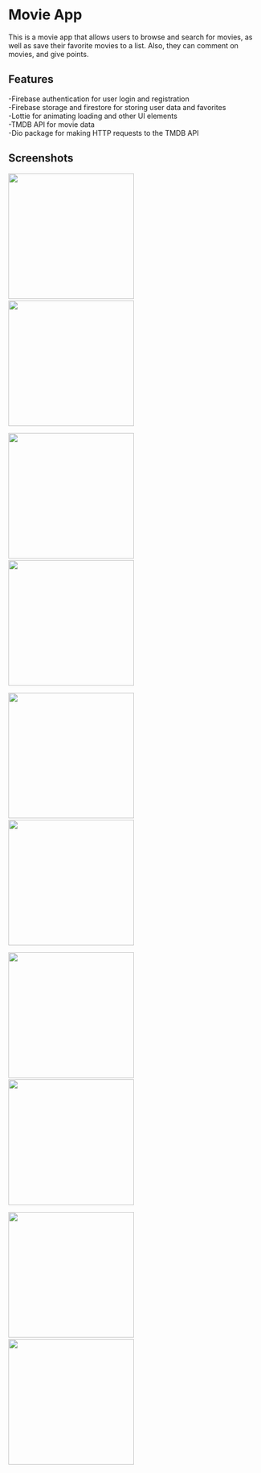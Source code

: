 # Movie App

This is a movie app that allows users to browse and search for movies, as well as save their favorite movies to a list. Also, they can comment on movies, and give points.

## Features

-Firebase authentication for user login and registration  
-Firebase storage and firestore for storing user data and favorites  
-Lottie for animating loading and other UI elements  
-TMDB API for movie data  
-Dio package for making HTTP requests to the TMDB API   


## Screenshots




<img src="https://user-images.githubusercontent.com/113512628/206766674-be19490a-5316-4d6b-adee-bdbbb4d3727c.png" width="250" style="display: inline-block;">&nbsp;&nbsp;&nbsp;&nbsp;&nbsp;&nbsp;<img src="https://user-images.githubusercontent.com/113512628/206766892-e7f6190d-7150-49ff-acf8-efc34d33b182.png" width="250" style="display: inline-block;">


<img src="https://user-images.githubusercontent.com/113512628/206766905-eb48421f-b6eb-4c91-af68-4ee94378276c.png" width="250" style="display: inline-block;">&nbsp;&nbsp;&nbsp;&nbsp;&nbsp;&nbsp;<img src="https://user-images.githubusercontent.com/113512628/206766928-0a2519b3-7834-49fd-b47d-db90133d3cb8.png" width="250" style="display: inline-block;">


<img src="https://user-images.githubusercontent.com/113512628/206766941-f51d734d-8fb7-4a19-ba9c-f095b52dab1f.png" width="250" style="display: inline-block;">&nbsp;&nbsp;&nbsp;&nbsp;&nbsp;&nbsp;<img src="https://user-images.githubusercontent.com/113512628/206767041-417cbf5d-865c-41a3-a97b-d149a4987dbc.png" width="250" style="display: inline-block;">


<img src="https://user-images.githubusercontent.com/113512628/206767064-961f7066-2028-427e-b0fe-b71c3ed47dc9.png" width="250" style="display: inline-block;">&nbsp;&nbsp;&nbsp;&nbsp;&nbsp;&nbsp;<img src="https://user-images.githubusercontent.com/113512628/206767089-fd6de4dd-2210-48f7-a5f2-ed1208752366.png" width="250" style="display: inline-block;">


<img src="https://user-images.githubusercontent.com/113512628/206767140-24259db0-fcc9-4395-ab87-a5bcff34f7ea.png" width="250" style="display: inline-block;">&nbsp;&nbsp;&nbsp;&nbsp;&nbsp;&nbsp;<img src="https://user-images.githubusercontent.com/113512628/206767182-e5925439-e916-41f9-8401-d3400ff50c3c.png" width="250" style="display: inline-block;">









